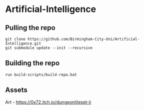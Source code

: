 # Artificial-Intelligence

## Pulling the repo 
`git clone https://github.com/Birmingham-City-Uni/Artificial-Intelligence.git`  
`git submodule update --init --recursive`

## Building the repo
`run build-scripts/build-repo.bat`  

## Assets 
Art - https://0x72.itch.io/dungeontileset-ii
